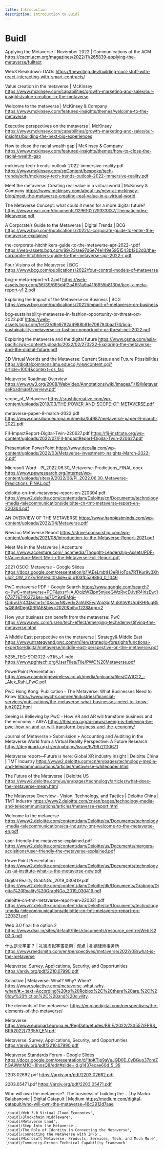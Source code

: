 ```yaml
---
title: Introduction
description: Introduction to Buidl
---
```


# Buidl



Applying the Metaverse | November 2022 | Communications of the ACM
https://cacm.acm.org/magazines/2022/11/265839-applying-the-metaverse/fulltext





Web3 Breakdown: DAOs
https://thewriting.dev/building-cool-stuff-with-react-interacting-with-smart-contracts/





Value creation in the metaverse | McKinsey
https://www.mckinsey.com/capabilities/growth-marketing-and-sales/our-insights/value-creation-in-the-metaverse

Welcome to the metaverse | McKinsey & Company
https://www.mckinsey.com/featured-insights/themes/welcome-to-the-metaverse

Executive perspectives on the metaverse | McKinsey
https://www.mckinsey.com/capabilities/growth-marketing-and-sales/our-insights/building-the-next-big-experiences

How to close the racial wealth gap | McKinsey & Company
https://www.mckinsey.com/featured-insights/themes/how-to-close-the-racial-wealth-gap

mckinsey-tech-trends-outlook-2022-immersive-reality.pdf
https://www.mckinsey.com/spContent/bespoke/tech-trends/pdfs/mckinsey-tech-trends-outlook-2022-immersive-reality.pdf

Meet the metaverse: Creating real value in a virtual world | McKinsey & Company
https://www.mckinsey.com/about-us/new-at-mckinsey-blog/meet-the-metaverse-creating-real-value-in-a-virtual-world

The Metaverse Concept: what could it mean for a more digital future?
https://www.msci.com/documents/1296102/29333337/ThematicIndex-Metaverse.pdf

A Corporate’s Guide to the Metaverse | Digital Trends | BCG
https://www.bcg.com/publications/2022/a-corporate-guide-to-enter-the-metaverse-explained

the-corporate-hitchhikers-guide-to-the-metaverse-apr-2022-r.pdf
https://web-assets.bcg.com/89/23/ae97d6e74e149e5951543b1202d3/the-corporate-hitchhikers-guide-to-the-metaverse-apr-2022-r.pdf

Four Visions of the Metaverse | BCG
https://www.bcg.com/publications/2022/four-control-models-of-metaverse

bcg-x-meta-report-v1.2.pdf
https://web-assets.bcg.com/56/39/695d4f2a4651a9a41f6955b8130d/bcg-x-meta-report-v1.2.pdf

Exploring the Impact of the Metaverse on Business | BCG
https://www.bcg.com/publications/2022/impact-of-metaverse-on-business

bcg-sustainability-metaverse-in-fashion-opportunity-or-threat-oct-2022.pdf
https://web-assets.bcg.com/1e/23/d9e9792a4988b61e708794baa174/bcg-sustainability-metaverse-in-fashion-opportunity-or-threat-oct-2022.pdf

Exploring the metaverse and the digital future
https://www.gsma.com/asia-pacific/wp-content/uploads/2022/02/270222-Exploring-the-metaverse-and-the-digital-future.pdf

3D Virtual Worlds and the Metaverse: Current Status and Future Possibilities
https://digitalcommons.lmu.edu/cgi/viewcontent.cgi?article=1004&context=cs_fac

Metaverse Roadmap Overview
https://www.w3.org/2008/WebVideo/Annotations/wiki/images/1/19/MetaverseRoadmapOverview.pdf

scope_of_Metaverse
https://srushticreative.com/wp-content/uploads/2019/03/THE-POWER-AND-SCOPE-OF-METAVERSE.pdf

metaverse-paper-9-march-2022.pdf
https://www.consilium.europa.eu/media/54987/metaverse-paper-9-march-2022.pdf

FII-ImpactReport-Digital-Twin-220627.pdf
https://fii-institute.org/wp-content/uploads/2022/07/FII-ImpactReport-Digital-Twin-220627.pdf

Présentation PowerPoint
https://www.decalia.com/wp-content/uploads/2022/03/Metaverse-investment-insights-March-2022-2.pdf

Microsoft Word - PI_2022.06.30_Metaverse-Predictions_FINAL.docx
https://www.pewresearch.org/internet/wp-content/uploads/sites/9/2022/06/PI_2022.06.30_Metaverse-Predictions_FINAL.pdf

deloitte-cn-tmt-metaverse-report-en-220304.pdf
https://www2.deloitte.com/content/dam/Deloitte/cn/Documents/technology-media-telecommunications/deloitte-cn-tmt-metaverse-report-en-220304.pdf

AN OVERVIEW OF THE METAVERSE
https://www.happiestminds.com/wp-content/uploads/2022/04/Metaverse.pdf

Newzoo Metaverse Report
https://strivesponsorship.com/wp-content/uploads/2021/08/Introduction-to-the-Metaverse-Report-2021.pdf

Meet Me in the Metaverse | Accenture
https://www.accenture.com/_acnmedia/Thought-Leadership-Assets/PDF-5/Accenture-Meet-Me-in-the-Metaverse-Full-Report.pdf

2021 OSCC: Metaverse - Google Slides
https://docs.google.com/presentation/d/1AEeLmbtH3eRHoToa7RTKur9v3XhuIx2_OW_zYZvrRiA/edit#slide=id.g103fb5a989d_0_1046

PwC metaverse PDF - Google Search
https://www.google.com/search?q=PwC+metaverse+PDF&sxsrf=AJOqlzWZlpn5mjeeGWzRvcDJvtR4irizEw:1673776746273&ei=as7DY9atEMqi-QabwJ7gCQ&start=10&sa=N&ved=2ahUKEwjWipSjqMn8AhVKUd4KHRugB5wQ8tMDegQIBRAE&biw=2020&bih=1228&dpr=2

How your business can benefit from the metaverse: PwC
https://www.pwc.com/us/en/tech-effect/emerging-tech/demystifying-the-metaverse.html

A Middle East perspective on the metaverse | Strategy& Middle East
https://www.strategyand.pwc.com/m1/en/strategic-foresight/functional-expertise/digital/metaverse/middle-east-perspective-on-the-metaverse.pdf

5235_TEQ-SOI2022-v31i5_v1.indd
https://www.pghtech.org/UserFiles/File/PWC%20Metaverse.pdf

PowerPoint Presentation
https://www.cambridgewireless.co.uk/media/uploads/files/CWIC22_-_Alex_Ruhl_PwC.pdf

PwC Hong Kong: Publication - The Metaverse: What Businesses Need to Know
https://www.pwchk.com/en/industries/financial-services/publications/the-metaverse-what-businesses-need-to-know-jun2022.html

Seeing is Believing by PwC - How VR and AR will transform business and the economy - AREA
https://thearea.org/ar-news/seeing-is-believing-by-pwc-how-vr-and-ar-will-transform-business-and-the-economy/

Journal of Metaverse » Submission » Accounting and Auditing in the Metaverse World from a Virtual Reality Perspective: A Future Research
https://dergipark.org.tr/en/pub/jmv/issue/67967/1110671

Metaverse report—Future is here: Global XR industry insight | Deloitte China | TMT Industry
https://www2.deloitte.com/cn/en/pages/technology-media-and-telecommunications/articles/metaverse-whitepaper.html

The Future of the Metaverse | Deloitte US
https://www2.deloitte.com/us/en/pages/technology/articles/what-does-the-metaverse-mean.html

The Metaverse Overview - Vision, Technology, and Tactics | Deloitte China | TMT Industry
https://www2.deloitte.com/cn/en/pages/technology-media-and-telecommunications/articles/metaverse-report.html

Welcome to the metaverse
https://www2.deloitte.com/content/dam/Deloitte/ca/Documents/technology-media-telecommunications/ca-industry-tmt-welcome-to-the-metaverse-en.pdf

user-friendly-the-metaverse-explained.pdf
https://www2.deloitte.com/content/dam/Deloitte/us/Documents/mergers-acqisitions/user-friendly-the-metaverse-explained.pdf

PowerPoint Presentation
https://www2.deloitte.com/content/dam/Deloitte/us/Documents/technology/us-ai-institute-what-is-the-metaverse-new.pdf

Digital Reality GrabNGo_2019_030419.pdf
https://www2.deloitte.com/content/dam/Deloitte/dk/Documents/Grabngo/Digital%20Reality%20GrabNGo_2019_030419.pdf

deloitte-cn-tmt-metaverse-report-en-220321.pdf
https://www2.deloitte.com/content/dam/Deloitte/cn/Documents/technology-media-telecommunications/deloitte-cn-tmt-metaverse-report-en-220321.pdf

Web 3.0 final file option 2
https://www.dsci.in/sites/default/files/documents/resource_centre/Web%203.0.pdf

什么是元宇宙？ | 礼德虚拟宇宙指南 | 观点 | 礼德律师事务所
https://www.reedsmith.com/en/perspectives/metaverse/2022/08/what-is-the-metaverse

Metaverse: Survey, Applications, Security, and Opportunities
https://arxiv.org/pdf/2210.07990.pdf

Solactive | Metaverse: What? Why? When?
https://www.solactive.com/metaverse-what-why-when/#:~:text=According%20to%20Roblox%2C%20there%20are,%2C%20low%20friction%2C%20and%20civility.

The elements of the metaverse.
https://enginedigital.com/perspectives/the-elements-of-the-metaverse/



Metaverse
https://www.europarl.europa.eu/RegData/etudes/BRIE/2022/733557/EPRS_BRI(2022)733557_EN.pdf



Metaverse: Survey, Applications, Security, and Opportunities
https://arxiv.org/pdf/2210.07990.pdf





Metaverse Standards Forum - Google Slides
https://docs.google.com/presentation/d/1tpKTlp9aVeJGD0E_0yBGuo37omZhGAjWmM1OH8hnsQ8/edit#slide=id.g1437ecae60d_5_39

2203.02662.pdf
https://arxiv.org/pdf/2203.02662.pdf

2203.05471.pdf
https://arxiv.org/pdf/2203.05471.pdf

Who will own the metaverse?. The business of building the… | by Marko Balabanovic | Digital Catapult | Medium
https://medium.com/digital-catapult/who-will-own-the-metaverse-48c2912d7aae





```
'/buidl/Web 3.0 Virtual Cloud Economies',
'/buidl/Blockchain Middleware',
'/buidl/Metaverse Land',
'/buidl/Step Into the Metaverse',
'/buidl/The Role of Identity in Connecting the Metaverse',
'/buidl/Connecting the Metaverse with IPFS',
'/buidl/Microsoft Metaverse: Products, Services, Tech, and Much More',
'/buidl/Community-Driven Technical Capability Framework'
```